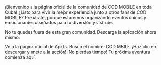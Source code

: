 
¡Bienvenido a la página oficial de la comunidad de COD MOBILE en toda Cuba!
¿Listo para vivir la mejor experiencia junto a otros fans de COD MOBILE? Prepárate, porque estaremos organizando eventos únicos y emocionantes diseñados para tu diversión y disfrute.

No te quedes fuera de esta gran comunidad. Descarga la aplicación ahora mismo:

Ve a la página oficial de Apklis.
Busca el nombre: COD MBILE.
¡Haz clic en descargar y únete a la acción!
¡No pierdas tiempo! Tu próxima aventura comienza aquí.
